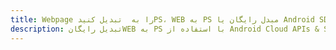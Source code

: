 ---title: Webpage را به  تبدیل کنیدPS، WEB به PS مبدل رایگان یا Android SDKdescription: تبدیل رایگانWEB به PS با استفاده از Android Cloud APIs & SDK همچنین اسناد PDF را در Cloud ایجاد، ویرایش و رندر کنید.---